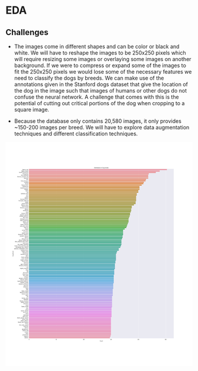 EDA
============
## Challenges
- The images come in different shapes and can be color or black and white. We will have to reshape the images to be 250x250 pixels which will require resizing some images or overlaying some images on another background. If we were to compress or expand some of the images to fit the 250x250 pixels we would lose some of the necessary features we need to  classify the dogs by breeds. We can make use of the annotations given in the Stanford dogs dataset that give the location of the dog in the image such that images of humans or other dogs do not confuse the neural network. A challenge that comes with this is the potential of cutting out critical portions of the dog when cropping to a square image. 

- Because the database only contains 20,580 images, it only provides ~150-200 images per breed. We will have to explore data augmentation techniques and different classification techniques. 

![breed classification](https://github.com/ayshaw/Dog-Breed-Project/blob/master/distribution_breeds.png)

